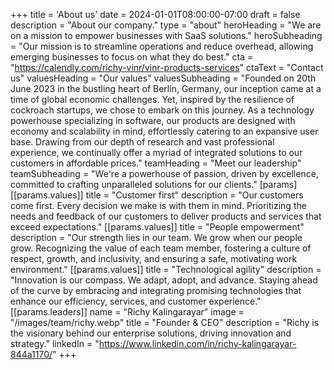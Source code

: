+++
title = 'About us'
date = 2024-01-01T08:00:00-07:00
draft = false
description = "About our company."
type = "about"
heroHeading = "We are on a mission to empower businesses with SaaS solutions."
heroSubheading = "Our mission is to streamline operations and reduce overhead, allowing emerging businesses to focus on what they do best."
cta = "https://calendly.com/richy-vinr/vinr-products-services"
ctaText = "Contact us"
valuesHeading = "Our values"
valuesSubheading = "Founded on 20th June 2023 in the bustling heart of Berlin, Germany, our inception came at a time of global economic challenges. Yet, inspired by the resilience of cockroach startups, we chose to embark on this journey. As a technology powerhouse specializing in software, our products are designed with economy and scalability in mind, effortlessly catering to an expansive user base. Drawing from our depth of research and vast professional experience, we continually offer a myriad of integrated solutions to our customers in affordable prices."
teamHeading = "Meet our leadership"
teamSubheading = "We're a powerhouse of passion, driven by excellence, committed to crafting unparalleled solutions for our clients."
[params]
[[params.values]]
title = "Customer first"
description = "Our customers come first. Every decision we make is with them in mind. Prioritizing the needs and feedback of our customers to deliver products and services that exceed expectations."
[[params.values]]
title = "People empowerment"
description = "Our strength lies in our team. We grow when our people grow. Recognizing the value of each team member, fostering a culture of respect, growth, and inclusivity, and ensuring a safe, motivating work environment."
[[params.values]]
title = "Technological agility"
description = "Innovation is our compass. We adapt, adopt, and advance. Staying ahead of the curve by embracing and integrating promising technologies that enhance our efficiency, services, and customer experience."
[[params.leaders]]
name = "Richy Kalingarayar"
image = "/images/team/richy.webp"
title = "Founder & CEO"
description = "Richy is the visionary behind our enterprise solutions, driving innovation and strategy."
linkedIn = "https://www.linkedin.com/in/richy-kalingarayar-844a1170/"
+++
